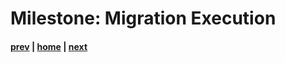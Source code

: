 # Milestone: Migration Execution

#### [prev](./landingzone.md) | [home](./welcome.md)  | [next](./postgolive.md)